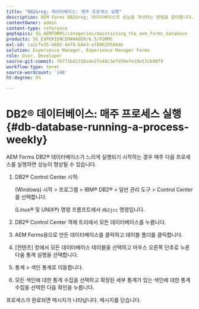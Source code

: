 ```yaml
---
title: "DB2&reg; 데이터베이스: 매주 프로세스 실행"
description: AEM Forms DB2&reg; 데이터베이스의 성능을 개선하는 방법을 알아봅니다.
contentOwner: admin
content-type: reference
geptopics: SG_AEMFORMS/categories/maintaining_the_aem_forms_database
products: SG_EXPERIENCEMANAGER/6.5/FORMS
exl-id: ca2cfe35-b602-4ef8-b4e3-af846105d4de
solution: Experience Manager, Experience Manager Forms
role: User, Developer
source-git-commit: f6771bd1338a4e27a48c3efd39efe18e57cb98f9
workflow-type: tm+mt
source-wordcount: '148'
ht-degree: 0%

---
```


# DB2® 데이터베이스: 매주 프로세스 실행{#db-database-running-a-process-weekly}

AEM Forms DB2® 데이터베이스가 느리게 실행되기 시작하는 경우 매주 다음 프로세스를 실행하면 성능이 향상될 수 있습니다.

1. DB2® Control Center 시작:

   (Windows) 시작 > 프로그램 > IBM® DB2® > 일반 관리 도구 > Control Center를 선택합니다.

   (Linux® 및 UNIX®) 명령 프롬프트에서 `db2jcc` 명령입니다.

1. DB2® Control Center 객체 트리에서 모든 데이터베이스를 누릅니다.
1. AEM Forms용으로 만든 데이터베이스를 클릭하고 테이블 폴더를 클릭합니다.
1. [컨텐츠] 창에서 모든 데이터베이스 테이블을 선택하고 마우스 오른쪽 단추로 누른 다음 통계 실행을 선택합니다.
1. 통계 > 색인 통계로 이동합니다.
1. 모든 색인에 대한 통계 수집을 선택하고 확장된 세부 통계가 있는 색인에 대한 통계 수집을 선택한 다음 확인을 누릅니다.

프로세스가 완료되면 메시지가 나타납니다. 메시지를 닫습니다.
